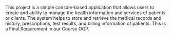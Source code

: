 This project is a simple console-based application that allows users to create and ability to manage the health information and services of patients or clients. The system helps to store and retrieve the medical records and history, prescriptions, test results, and billing information of patients. This is a Final Requirement in our Course OOP.

